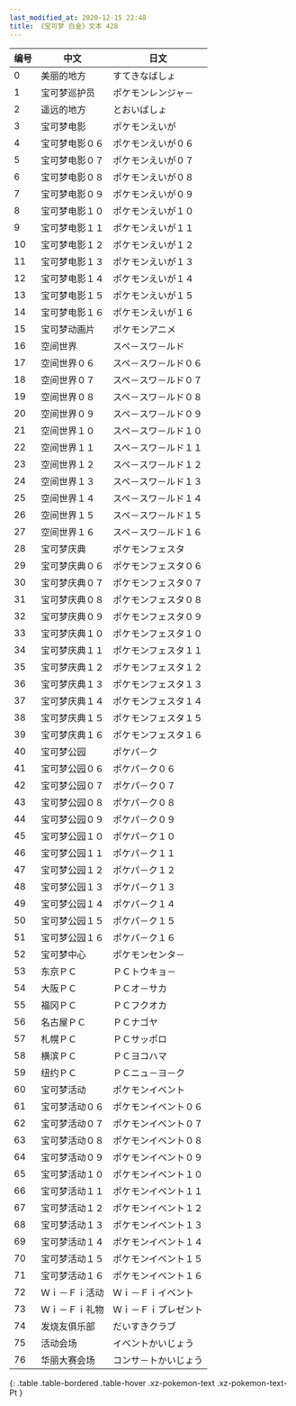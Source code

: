```yaml
---
last_modified_at: 2020-12-15 22:48
title: 《宝可梦 白金》文本 428
---
```

| 编号 | 中文 | 日文 |
| ---- | ---- | ---- |
| 0 | 美丽的地方 | すてきなばしょ |
| 1 | 宝可梦巡护员 | ポケモンレンジャ－ |
| 2 | 遥远的地方 | とおいばしょ |
| 3 | 宝可梦电影 | ポケモンえいが |
| 4 | 宝可梦电影０６ | ポケモンえいが０６ |
| 5 | 宝可梦电影０７ | ポケモンえいが０７ |
| 6 | 宝可梦电影０８ | ポケモンえいが０８ |
| 7 | 宝可梦电影０９ | ポケモンえいが０９ |
| 8 | 宝可梦电影１０ | ポケモンえいが１０ |
| 9 | 宝可梦电影１１ | ポケモンえいが１１ |
| 10 | 宝可梦电影１２ | ポケモンえいが１２ |
| 11 | 宝可梦电影１３ | ポケモンえいが１３ |
| 12 | 宝可梦电影１４ | ポケモンえいが１４ |
| 13 | 宝可梦电影１５ | ポケモンえいが１５ |
| 14 | 宝可梦电影１６ | ポケモンえいが１６ |
| 15 | 宝可梦动画片 | ポケモンアニメ |
| 16 | 空间世界 | スペ－スワ－ルド |
| 17 | 空间世界０６ | スペ－スワ－ルド０６ |
| 18 | 空间世界０７ | スペ－スワ－ルド０７ |
| 19 | 空间世界０８ | スペ－スワ－ルド０８ |
| 20 | 空间世界０９ | スペ－スワ－ルド０９ |
| 21 | 空间世界１０ | スペ－スワ－ルド１０ |
| 22 | 空间世界１１ | スペ－スワ－ルド１１ |
| 23 | 空间世界１２ | スペ－スワ－ルド１２ |
| 24 | 空间世界１３ | スペ－スワ－ルド１３ |
| 25 | 空间世界１４ | スペ－スワ－ルド１４ |
| 26 | 空间世界１５ | スペ－スワ－ルド１５ |
| 27 | 空间世界１６ | スペ－スワ－ルド１６ |
| 28 | 宝可梦庆典 | ポケモンフェスタ |
| 29 | 宝可梦庆典０６ | ポケモンフェスタ０６ |
| 30 | 宝可梦庆典０７ | ポケモンフェスタ０７ |
| 31 | 宝可梦庆典０８ | ポケモンフェスタ０８ |
| 32 | 宝可梦庆典０９ | ポケモンフェスタ０９ |
| 33 | 宝可梦庆典１０ | ポケモンフェスタ１０ |
| 34 | 宝可梦庆典１１ | ポケモンフェスタ１１ |
| 35 | 宝可梦庆典１２ | ポケモンフェスタ１２ |
| 36 | 宝可梦庆典１３ | ポケモンフェスタ１３ |
| 37 | 宝可梦庆典１４ | ポケモンフェスタ１４ |
| 38 | 宝可梦庆典１５ | ポケモンフェスタ１５ |
| 39 | 宝可梦庆典１６ | ポケモンフェスタ１６ |
| 40 | 宝可梦公园 | ポケパ－ク |
| 41 | 宝可梦公园０６ | ポケパ－ク０６ |
| 42 | 宝可梦公园０７ | ポケパ－ク０７ |
| 43 | 宝可梦公园０８ | ポケパ－ク０８ |
| 44 | 宝可梦公园０９ | ポケパ－ク０９ |
| 45 | 宝可梦公园１０ | ポケパ－ク１０ |
| 46 | 宝可梦公园１１ | ポケパ－ク１１ |
| 47 | 宝可梦公园１２ | ポケパ－ク１２ |
| 48 | 宝可梦公园１３ | ポケパ－ク１３ |
| 49 | 宝可梦公园１４ | ポケパ－ク１４ |
| 50 | 宝可梦公园１５ | ポケパ－ク１５ |
| 51 | 宝可梦公园１６ | ポケパ－ク１６ |
| 52 | 宝可梦中心 | ポケモンセンタ－ |
| 53 | 东京ＰＣ | ＰＣトウキョ－ |
| 54 | 大阪ＰＣ | ＰＣオ－サカ |
| 55 | 福冈ＰＣ | ＰＣフクオカ |
| 56 | 名古屋ＰＣ | ＰＣナゴヤ |
| 57 | 札幌ＰＣ | ＰＣサッポロ |
| 58 | 横滨ＰＣ | ＰＣヨコハマ |
| 59 | 纽约ＰＣ | ＰＣニュ－ヨ－ク |
| 60 | 宝可梦活动 | ポケモンイベント |
| 61 | 宝可梦活动０６ | ポケモンイベント０６ |
| 62 | 宝可梦活动０７ | ポケモンイベント０７ |
| 63 | 宝可梦活动０８ | ポケモンイベント０８ |
| 64 | 宝可梦活动０９ | ポケモンイベント０９ |
| 65 | 宝可梦活动１０ | ポケモンイベント１０ |
| 66 | 宝可梦活动１１ | ポケモンイベント１１ |
| 67 | 宝可梦活动１２ | ポケモンイベント１２ |
| 68 | 宝可梦活动１３ | ポケモンイベント１３ |
| 69 | 宝可梦活动１４ | ポケモンイベント１４ |
| 70 | 宝可梦活动１５ | ポケモンイベント１５ |
| 71 | 宝可梦活动１６ | ポケモンイベント１６ |
| 72 | Ｗｉ－Ｆｉ活动 | Ｗｉ－Ｆｉイベント |
| 73 | Ｗｉ－Ｆｉ礼物 | Ｗｉ－Ｆｉプレゼント |
| 74 | 发烧友俱乐部 | だいすきクラブ |
| 75 | 活动会场 | イベントかいじょう |
| 76 | 华丽大赛会场 | コンサ－トかいじょう |
{: .table .table-bordered .table-hover .xz-pokemon-text .xz-pokemon-text-Pt }